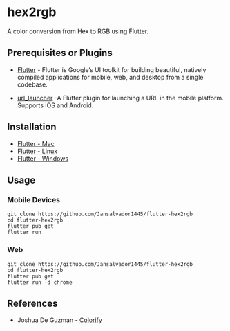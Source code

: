 # hex2rgb

A color conversion from Hex to RGB using Flutter.

## Prerequisites or Plugins
- [Flutter](https://flutter.dev) - Flutter is Google’s UI toolkit for building beautiful, natively compiled applications for mobile, web, and desktop from a single codebase.

- [url_launcher](https://pub.dev/packages/url_launcher) -A Flutter plugin for launching a URL in the mobile platform. Supports iOS and Android.


## Installation
- [Flutter - Mac](https://flutter.dev/docs/get-started/install/macos)
- [Flutter - Linux](https://flutter.dev/docs/get-started/install/linux)
- [Flutter - Windows](https://flutter.dev/docs/get-started/install/windows)

## Usage
### Mobile Devices
```
git clone https://github.com/Jansalvador1445/flutter-hex2rgb
cd flutter-hex2rgb
flutter pub get
flutter run
```

### Web
```
git clone https://github.com/Jansalvador1445/flutter-hex2rgb
cd flutter-hex2rgb
flutter pub get
flutter run -d chrome
```

## References
- Joshua De Guzman - [Colorify](https://github.com/joshuadeguzman/colorify)
    

